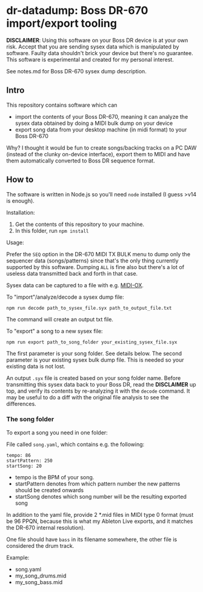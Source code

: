 # dr-datadump: Boss DR-670 import/export tooling

**DISCLAIMER**: Using this software on your Boss DR device is at your own risk. Accept that you are sending sysex data which is manipulated by software. Faulty data shouldn't brick your device but there's no guarantee. This software is experimental and created for my personal interest.

See notes.md for Boss DR-670 sysex dump description.

## Intro

This repository contains software which can

- import the contents of your Boss DR-670, meaning it can analyze the sysex data obtained by doing a MIDI bulk dump on your device
- export song data from your desktop machine (in midi format) to your Boss DR-670

Why? I thought it would be fun to create songs/backing tracks on a PC DAW (instead of the clunky on-device interface), export them to MIDI and have them automatically converted to Boss DR sequence format.

## How to

The software is written in Node.js so you'll need `node` installed (I guess >v14 is enough).

Installation:

1. Get the contents of this repository to your machine.
2. In this folder, run `npm install`

Usage:

Prefer the `SEQ` option in the DR-670 MIDI TX BULK menu to dump only the sequencer data (songs/patterns) since that's the only thing currently supported by this software. Dumping `ALL` is fine also but there's a lot of useless data transmitted back and forth in that case.

Sysex data can be captured to a file with e.g. [MIDI-OX](http://www.midiox.com/).

To "import"/analyze/decode a sysex dump file:

`npm run decode path_to_sysex_file.syx path_to_output_file.txt`

The command will create an output txt file.

To "export" a song to a new sysex file:

`npm run export path_to_song_folder your_existing_sysex_file.syx`

The first parameter is your song folder. See details below.
The second parameter is your existing sysex bulk dump file. This is needed so your existing data is not lost.

An output `.syx` file is created based on your song folder name. Before transmitting this sysex data back to your Boss DR, read the **DISCLAIMER** up top, and verify its contents by re-analyzing it with the `decode` command. It may be useful to do a diff with the original file analysis to see the differences.

### The song folder

To export a song you need in one folder:

File called `song.yaml`, which contains e.g. the following:

```
tempo: 86
startPattern: 250
startSong: 20
```

- tempo is the BPM of your song.
- startPattern denotes from which pattern number the new patterns should be created onwards
- startSong denotes which song number will be the resulting exported song

In addition to the yaml file, provide 2 \*.mid files in MIDI type 0 format (must be 96 PPQN, because this is what my Ableton Live exports, and it matches the DR-670 internal resolution).

One file should have `bass` in its filename somewhere, the other file is considered the drum track.

Example:

- song.yaml
- my_song_drums.mid
- my_song_bass.mid
